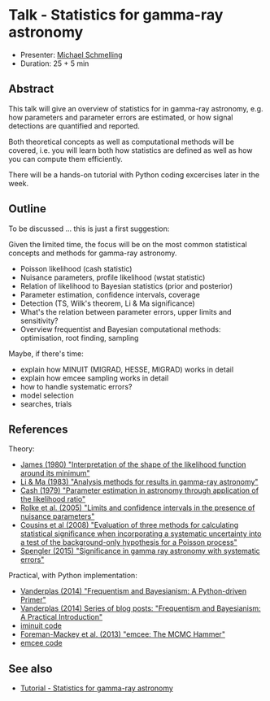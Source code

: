 # Talk - Statistics for gamma-ray astronomy

* Presenter: [Michael Schmelling]()
* Duration: 25 + 5 min

## Abstract

This talk will give an overview of statistics for in gamma-ray astronomy,
e.g. how parameters and parameter errors are estimated, or how signal
detections are quantified and reported.

Both theoretical concepts as well as computational methods will be covered, i.e.
you will learn both how statistics are defined as well as how you can compute
them efficiently.

There will be a hands-on tutorial with Python coding excercises later in the week.

## Outline

To be discussed ... this is just a first suggestion:

Given the limited time, the focus will be on the most common statistical
concepts and methods for gamma-ray astronomy.

* Poisson likelihood (cash statistic)
* Nuisance parameters, profile likelihood (wstat statistic)
* Relation of likelihood to Bayesian statistics (prior and posterior)
* Parameter estimation, confidence intervals, coverage
* Detection (TS, Wilk's theorem, Li & Ma significance)
* What's the relation between parameter errors, upper limits and sensitivity?
* Overview frequentist and Bayesian computational methods: optimisation, root finding, sampling

Maybe, if there's time:

* explain how MINUIT (MIGRAD, HESSE, MIGRAD) works in detail
* explain how emcee sampling works in detail
* how to handle systematic errors?
* model selection
* searches, trials

## References

Theory:

* [James (1980) "Interpretation of the shape of the likelihood function around its minimum"](http://labs.adsabs.harvard.edu/adsabsadsabs/abs/1980CoPhC..20...29J/)
* [Li & Ma (1983) "Analysis methods for results in gamma-ray astronomy"](http://labs.adsabs.harvard.edu/adsabsadsabs/abs/1983ApJ...272..317L/)
* [Cash (1979) "Parameter estimation in astronomy through application of the likelihood ratio"](http://labs.adsabs.harvard.edu/adsabsadsabs/abs/1979ApJ...228..939C/)
* [Rolke et al. (2005) "Limits and confidence intervals in the presence of nuisance parameters"](http://labs.adsabs.harvard.edu/adsabsadsabs/abs/2005NIMPA.551..493R/)
* [Cousins et al (2008) "Evaluation of three methods for calculating statistical significance when incorporating a systematic uncertainty into a test of the background-only hypothesis for a Poisson process"](http://labs.adsabs.harvard.edu/adsabsadsabs/abs/2008NIMPA.595..480C/)
* [Spengler (2015) "Significance in gamma ray astronomy with systematic errors"](http://labs.adsabs.harvard.edu/adsabsadsabs/abs/2015APh....67...70S/)

Practical, with Python implementation:

* [Vanderplas (2014) "Frequentism and Bayesianism: A Python-driven Primer"](http://labs.adsabs.harvard.edu/adsabsadsabs/abs/2014arXiv1411.5018V/)
* [Vanderplas (2014) Series of blog posts: "Frequentism and Bayesianism: A Practical Introduction"](http://jakevdp.github.io/blog/2014/03/11/frequentism-and-bayesianism-a-practical-intro/)
* [iminuit code](http://iminuit.readthedocs.org/en/latest/)
* [Foreman-Mackey et al. (2013) "emcee: The MCMC Hammer"](http://labs.adsabs.harvard.edu/adsabsadsabs/abs/2013PASP..125..306F/)
* [emcee code](http://dan.iel.fm/emcee/current/)

## See also

* [Tutorial - Statistics for gamma-ray astronomy](https://github.com/gammapy/2015-MPIK-Workshop/tree/gh-pages/tutorials/analysis-stats)

